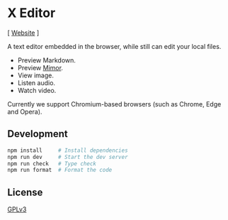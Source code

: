 # X Editor

[ [Website](https://editor.xieyuheng.com) ]

A text editor embedded in the browser, while still can edit your local files.

- Preview Markdown.
- Preview [Mimor](https://github.com/xieyuheng/mimor).
- View image.
- Listen audio.
- Watch video.

Currently we support Chromium-based browsers (such as Chrome, Edge and Opera).

## Development

```sh
npm install     # Install dependencies
npm run dev     # Start the dev server
npm run check   # Type check
npm run format  # Format the code
```

## License

[GPLv3](LICENSE)
